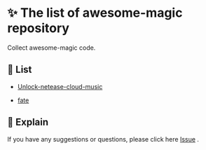 # ✨ The list of awesome-magic repository

Collect awesome-magic code.

## 📜 List 

- [Unlock-netease-cloud-music](https://github.com/awesome-magic/Unlock-netease-cloud-music)

- [fate](https://github.com/awesome-magic/fate)

## 💭 Explain

If you have any suggestions or questions, please click here [Issue](https://github.com/awesome-magic/list/issues) .